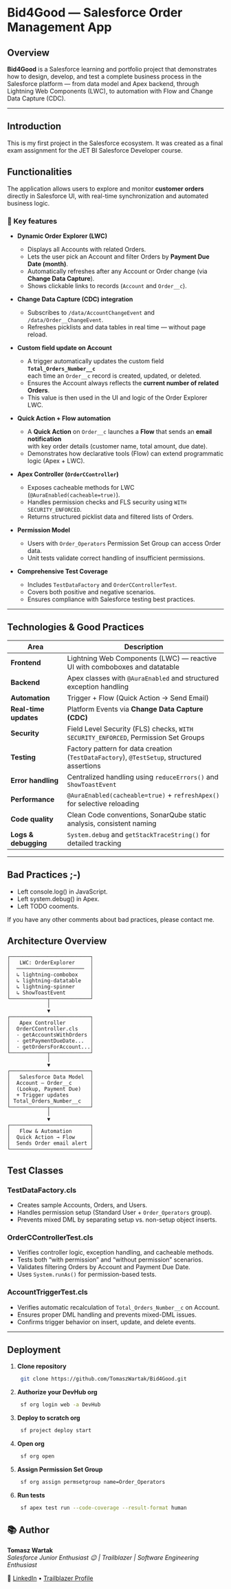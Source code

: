 # Bid4Good — Salesforce Order Management App

## Overview

**Bid4Good** is a Salesforce learning and portfolio project that demonstrates how to design, develop, and test a complete business process in the Salesforce platform — from data model and Apex backend, through Lightning Web Components (LWC), to automation with Flow and Change Data Capture (CDC).

---

## Introduction

This is my first project in the Salesforce ecosystem. It was created as a final exam assignment for the JET BI Salesforce Developer course.

## Functionalities

The application allows users to explore and monitor **customer orders** directly in Salesforce UI, with real-time synchronization and automated business logic.

### 🔹 Key features

- **Dynamic Order Explorer (LWC)**
  - Displays all Accounts with related Orders.
  - Lets the user pick an Account and filter Orders by **Payment Due Date (month)**.
  - Automatically refreshes after any Account or Order change (via **Change Data Capture**).
  - Shows clickable links to records (`Account` and `Order__c`).

- **Change Data Capture (CDC) integration**
  - Subscribes to `/data/AccountChangeEvent` and `/data/Order__ChangeEvent`.
  - Refreshes picklists and data tables in real time — without page reload.

- **Custom field update on Account**
  - A trigger automatically updates the custom field **`Total_Orders_Number__c`**  
    each time an `Order__c` record is created, updated, or deleted.
  - Ensures the Account always reflects the **current number of related Orders**.
  - This value is then used in the UI and logic of the Order Explorer LWC.

- **Quick Action + Flow automation**
  - A **Quick Action** on `Order__c` launches a **Flow** that sends an **email notification**  
    with key order details (customer name, total amount, due date).
  - Demonstrates how declarative tools (Flow) can extend programmatic logic (Apex + LWC).

- **Apex Controller (`OrderCController`)**
  - Exposes cacheable methods for LWC (`@AuraEnabled(cacheable=true)`).
  - Handles permission checks and FLS security using `WITH SECURITY_ENFORCED`.
  - Returns structured picklist data and filtered lists of Orders.

- **Permission Model**
  - Users with `Order_Operators` Permission Set Group can access Order data.
  - Unit tests validate correct handling of insufficient permissions.

- **Comprehensive Test Coverage**
  - Includes `TestDataFactory` and `OrderCControllerTest`.
  - Covers both positive and negative scenarios.
  - Ensures compliance with Salesforce testing best practices.

---

## Technologies & Good Practices

| Area                  | Description                                                                                |
| --------------------- | ------------------------------------------------------------------------------------------ |
| **Frontend**          | Lightning Web Components (LWC) — reactive UI with comboboxes and datatable                 |
| **Backend**           | Apex classes with `@AuraEnabled` and structured exception handling                         |
| **Automation**        | Trigger + Flow (Quick Action → Send Email)                                                 |
| **Real-time updates** | Platform Events via **Change Data Capture (CDC)**                                          |
| **Security**          | Field Level Security (FLS) checks, `WITH SECURITY_ENFORCED`, Permission Set Groups         |
| **Testing**           | Factory pattern for data creation (`TestDataFactory`), `@TestSetup`, structured assertions |
| **Error handling**    | Centralized handling using `reduceErrors()` and `ShowToastEvent`                           |
| **Performance**       | `@AuraEnabled(cacheable=true)` + `refreshApex()` for selective reloading                   |
| **Code quality**      | Clean Code conventions, SonarQube static analysis, consistent naming                       |
| **Logs & debugging**  | `System.debug` and `getStackTraceString()` for detailed tracking                           |

---

## Bad Practices ;-)

- Left console.log() in JavaScript.
- Left system.debug() in Apex.
- Left TODO cooments.

If you have any other comments about bad practices, please contact me.

## Architecture Overview

```text
┌──────────────────────────┐
│   LWC: OrderExplorer     │
│  ──────────────────────  │
│  ↳ lightning-combobox    │
│  ↳ lightning-datatable   │
│  ↳ lightning-spinner     │
│  ↳ ShowToastEvent        │
└────────────┬─────────────┘
             │
             ▼
┌──────────────────────────┐
│   Apex Controller        │
│  OrderCController.cls    │
│  - getAccountsWithOrders │
│  - getPaymentDueDate...  │
│  - getOrdersForAccount...│
└────────────┬─────────────┘
             │
             ▼
┌──────────────────────────┐
│   Salesforce Data Model  │
│  Account — Order__c      │
│  (Lookup, Payment Due)   │
│  + Trigger updates       │
│ Total_Orders_Number__c   │
└────────────┬─────────────┘
             │
             ▼
┌──────────────────────────┐
│   Flow & Automation      │
│  Quick Action → Flow     │
│  Sends Order email alert │
└──────────────────────────┘

```

## Test Classes

### TestDataFactory.cls

- Creates sample Accounts, Orders, and Users.
- Handles permission setup (Standard User + `Order_Operators` group).
- Prevents mixed DML by separating setup vs. non-setup object inserts.

### OrderCControllerTest.cls

- Verifies controller logic, exception handling, and cacheable methods.
- Tests both “with permission” and “without permission” scenarios.
- Validates filtering Orders by Account and Payment Due Date.
- Uses `System.runAs()` for permission-based tests.

### AccountTriggerTest.cls

- Verifies automatic recalculation of `Total_Orders_Number__c` on Account.
- Ensures proper DML handling and prevents mixed-DML issues.
- Confirms trigger behavior on insert, update, and delete events.

---

## Deployment

1. **Clone repository**
   ```bash
    git clone https://github.com/TomaszWartak/Bid4Good.git
   ```
2. **Authorize your DevHub org**
   ```bash
    sf org login web -a DevHub
   ```
3. **Deploy to scratch org**
   ```bash
    sf project deploy start
   ```
4. **Open org**
   ```bash
    sf org open
   ```
5. **Assign Permission Set Group**
   ```bash
    sf org assign permsetgroup name=Order_Operators
   ```
6. **Run tests**
   ```bash
    sf apex test run --code-coverage --result-format human
   ```

## 📚 Author

**Tomasz Wartak**  
_Salesforce Junior Enthusiast 😉 | Trailblazer | Software Engineering Enthusiast_

🔗 [LinkedIn](https://www.linkedin.com/in/tomasz-wartak/) • [Trailblazer Profile](https://www.salesforce.com/trailblazer/tomasz-wartak)
